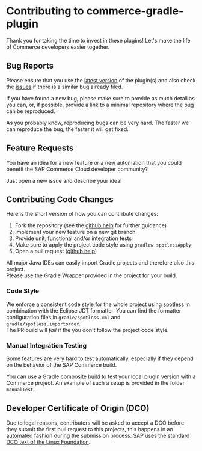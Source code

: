 # Contributing to commerce-gradle-plugin

Thank you for taking the time to invest in these plugins! Let's make the life of Commerce developers easier together.

## Bug Reports

Please ensure that you use the [latest version][latest] of the plugin(s) and also check the [issues] if there is a similar bug already filed.

If you have found a new bug, please make sure to provide as much detail as you can, or, if possible, provide a link to a minimal repository where the bug can be reproduced.

As you probably know, reproducing bugs can be very hard. The faster we can reproduce the bug, the faster it will get fixed.

[latest]: https://github.com/SAP/commerce-gradle-plugin/releases
[issues]: https://github.com/SAP/commerce-gradle-plugin/issues

## Feature Requests

You have an idea for a new feature or a new automation that you could benefit the SAP Commerce Cloud developer community?

Just open a new issue and describe your idea!

## Contributing Code Changes

Here is the short version of how you can contribute changes:

1. Fork the repository (see the [github help][fork] for further guidance)
1. Implement your new feature on a new git branch
1. Provide unit, functional and/or integration tests
1. Make sure to apply the project code style using `gradlew spotlessApply`
1. Open a pull request ([github help][pr])

[fork]: https://help.github.com/articles/fork-a-repo
[pr]: https://docs.github.com/en/github/collaborating-with-issues-and-pull-requests/creating-a-pull-request

All major Java IDEs can easily import Gradle projects and therefore also this project.\
Please use the Gradle Wrapper provided in the project for your build.

### Code Style

We enforce a consistent code style for the whole project using [spotless][spotless] in combination with the Eclipse JDT formatter. You can find the formatter configuration files in `gradle/spotless.xml` and `gradle/spotless.importorder`.\
The PR build will *fail* if the you don't follow the project code style.

[spotless]: https://github.com/diffplug/spotless/tree/main/plugin-gradle

### Manual Integration Testing

Some features are very hard to test automatically, especially if they depend on the behavior of the SAP Commerce build.

You can use a Gradle [composite build][manual] to test your local plugin version with a Commerce project.
An example of such a setup is provided in the folder `manualTest`.

[manual]: https://guides.gradle.org/testing-gradle-plugins/#manual-tests

## Developer Certificate of Origin (DCO)

Due to legal reasons, contributors will be asked to accept a DCO before they submit the first pull request to this projects, this happens in an automated fashion during the submission process. SAP uses [the standard DCO text of the Linux Foundation](https://developercertificate.org/).
